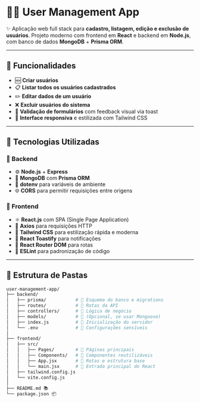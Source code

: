 # 🧑‍💼 User Management App

✨ Aplicação web full stack para **cadastro, listagem, edição e exclusão de usuários**. Projeto moderno com frontend em **React** e backend em **Node.js**, com banco de dados **MongoDB** + **Prisma ORM**.

---

## 🚀 Funcionalidades

- 🆕 **Criar usuários**
- 📋 **Listar todos os usuários cadastrados**
- ✏️ **Editar dados de um usuário**
- ❌ **Excluir usuários do sistema**
- 🧠 **Validação de formulários** com feedback visual via toast
- 📱 **Interface responsiva** e estilizada com Tailwind CSS

---

## 🧪 Tecnologias Utilizadas

### 🔧 Backend
- ⚙️ **Node.js** + **Express**
- 🍃 **MongoDB** com **Prisma ORM**
- 🔐 **dotenv** para variáveis de ambiente
- 🌐 **CORS** para permitir requisições entre origens

### 🎨 Frontend
- ⚛️ **React.js** com SPA (Single Page Application)
- 🔗 **Axios** para requisições HTTP
- 💨 **Tailwind CSS** para estilização rápida e moderna
- 🔔 **React Toastify** para notificações
- 🔀 **React Router DOM** para rotas
- 🧹 **ESLint** para padronização de código

---

## 📁 Estrutura de Pastas

```bash
user-management-app/
├── backend/
│   ├── prisma/           # 📐 Esquema do banco e migrations
│   ├── routes/           # 🚦 Rotas da API
│   ├── controllers/      # 🧠 Lógica de negócio
│   ├── models/           # 🧱 (Opcional, se usar Mongoose)
│   ├── index.js          # 🚀 Inicialização do servidor
│   └── .env              # 🔐 Configurações sensíveis
│
├── frontend/
│   ├── src/
│   │   ├── Pages/        # 📄 Páginas principais
│   │   ├── Components/   # 🧩 Componentes reutilizáveis
│   │   ├── App.jsx       # 🎯 Rotas e estrutura base
│   │   └── main.jsx      # 🧨 Entrada principal do React
│   ├── tailwind.config.js
│   └── vite.config.js
│
├── README.md 📚
└── package.json 📦
